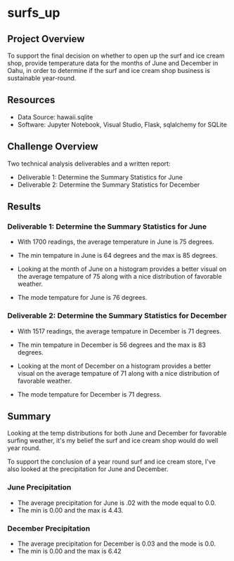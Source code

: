 # surfs_up

## Project Overview
To support the final decision on whether to open up the surf and ice cream shop, provide temperature data for the months of June and December in Oahu, in order to determine if the surf and ice cream shop business is sustainable year-round.

## Resources
- Data Source: hawaii.sqlite
- Software: Jupyter Notebook, Visual Studio, Flask, sqlalchemy for SQLite

## Challenge Overview
Two technical analysis deliverables and a written report:
- Deliverable 1: Determine the Summary Statistics for June
- Deliverable 2: Determine the Summary Statistics for December

## Results

### Deliverable 1: Determine the Summary Statistics for June
- With 1700 readings, the average temperature in June is 75 degrees. 
- The min tempature in June is 64 degrees and the max is 85 degrees. 
- Looking at the month of June on a histogram provides a better visual on the average tempature of 75 along with a nice distribution of favorable weather. 


- The mode tempature for June is 76 degrees.


### Deliverable 2: Determine the Summary Statistics for December
- With 1517 readings, the average tempature in December is 71 degrees. 
- The min tempature in December is 56 degrees and the max is 83 degrees.
- Looking at the mont of December on a histogram provides a better visual on the average tempature of 71 along with a nice distribution of favorable weather. 


- The mode tempature for December is 71 degress. 

## Summary

Looking at the temp distributions for both June and December for favorable surfing weather, it's my belief the surf and ice cream shop would do well year round. 

To support the conclusion of a year round surf and ice cream store, I've also looked at the precipitation for June and December. 
### June Precipitation
- The average precipitation for June is .02 with the mode equal to 0.0.
- The min is 0.00 and the max is 4.43.

### December Precipitation
- The average precipitation for December is 0.03 and the mode is 0.0.
- The min is 0.00 and the max is 6.42
